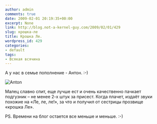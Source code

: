```yaml
---
author: admin
comments: true
date: 2009-02-01 20:19:35+00:00
excerpt: None
link: http://blog.not-a-kernel-guy.com/2009/02/01/429
slug: крошка-ле
title: Крошка Ле.
wordpress_id: 429
categories:
- default
tags:
- Всякая всячина
---
```


А у нас в семье пополнение - Антон. :-)

![Anton](http://blog.not-a-kernel-guy.com/wp-content/uploads/2009/02/anton.jpg)

Малец славно спит, еще лучше ест и очень качественно пачкает подгузник – не менее 2-х штук за присест. Когда плачет, издаёт звуки похожие на «Ле, ле, ле!», за что и получил от сестрицы прозвище «крошка Ле». 

PS. Времени на блог остается все меньше и меньше. :-)
